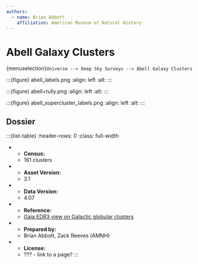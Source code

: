 ```yaml
---
authors:
  - name: Brian Abbott
    affiliation: American Museum of Natural History
---
```



# Abell Galaxy Clusters

{menuselection}`Universe --> Deep Sky Surveys --> Abell Galaxy Clusters`




:::{figure} abell_labels.png
:align: left
:alt: 
:::



:::{figure} abell+tully.png
:align: left
:alt: 
:::


:::{figure} abell_supercluster_labels.png
:align: left
:alt: 
:::








## Dossier
:::{list-table}
:header-rows: 0
:class: full-width

* - **Census:**
  - 161 clusters
* - **Asset Version:**
  - 3.1
* - **Data Version:**
  - 4.07
* - **Reference:**
  - [Gaia EDR3 view on Galactic globular clusters](https://doi.org/10.1093/mnras/stab1475)
* - **Prepared by:**
  - Brian Abbott, Zack Reeves (AMNH)
* - **License:**
  - ??? - link to a page?
:::